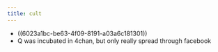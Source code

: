 ```yaml
---
title: cult
---
```


- ((6023a1bc-be63-4f09-8191-a03a6c181301))
- Q was incubated in 4chan, but only really spread through facebook
